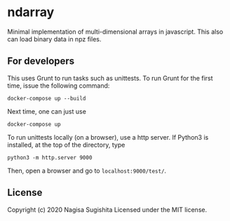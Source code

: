 # ndarray

Minimal implementation of multi-dimensional arrays in javascript.
This also can load binary data in npz files.

## For developers

This uses Grunt to run tasks such as unittests.
To run Grunt for the first time, issue the following command:

```
docker-compose up --build
```

Next time, one can just use

```
docker-compose up
```

To run unittests locally (on a browser), use a http server.
If Python3 is installed, at the top of the directory, type

```
python3 -m http.server 9000
```

Then, open a browser and go to `localhost:9000/test/`.

## License

Copyright (c) 2020 Nagisa Sugishita Licensed under the MIT license.
